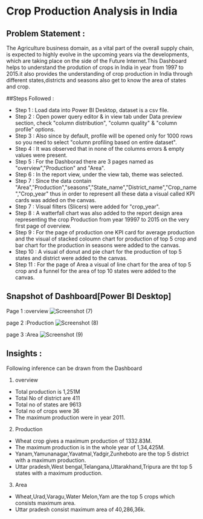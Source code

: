 # Crop Production Analysis in India


##  Problem Statement : 
The Agriculture business domain, as a vital part of the overall supply chain, is expected to highly evolve in the upcoming years via the developments, which are taking place on the side of the Future Internet.This Dashboard helps to understand the prodution of crops in India in year from 1997 to 2015.it also provides the understanding of crop production in India through different states,districts and seasons also get to know the area of states and crop.

##Steps Followed :
- Step 1 : Load data into Power BI Desktop, dataset is a csv file.
- Step 2 : Open power query editor & in view tab under Data preview section, check "column distribution", "column quality" & "column profile" options.
- Step 3 : Also since by default, profile will be opened only for 1000 rows so you need to select "column profiling based on entire dataset".
- Step 4 : It was observed that in none of the columns errors & empty values were present. 
- Step 5 : For the Dashborad there are 3 pages named as "overview","Production" and "Area".
- Step 6 : In the report view, under the view tab, theme was selected.
- Step 7 : Since the data contain "Area","Production","seasons","State_name","District_name","Crop_name","Crop_year" thus in order to represent all these data a visual called KPI cards was added on the canvas.
- Step 7 : Visual filters (Slicers) were added for "crop_year".
- Step 8 : A watterfall chart was also added to the report design area representing the crop Production from year 19997 to 2015 on the very first page of overview.
- Step 9 : For the page of production one KPI card for average production and the visual of stacked coloumn chart for production of top 5 crop and bar chart for the production in seasons were added to the canvas.
- Step 10 : A visual of donut and pie chart for the production of top 5 states and district were added to the canvas.
- Step 11 : For the page of Area a visual of line chart for the area of top 5 crop and a funnel for the area of top 10 states were added to the canvas.

## Snapshot of Dashboard[Power BI Desktop]
Page 1 :overview
![Screenshot (7)](https://github.com/Harhare18/Crop-Production-Analysis-in-India/assets/101700437/3311c0fb-9dcd-41af-bcea-eb22c0fb86ec)  

page 2 :Production
![Screenshot (8)](https://github.com/Harhare18/Crop-Production-Analysis-in-India/assets/101700437/c5169771-9bfa-410e-b23e-399b2e426b63)

page 3 :Area
![Screenshot (9)](https://github.com/Harhare18/Crop-Production-Analysis-in-India/assets/101700437/608df66d-bcda-47e7-8ee8-f6fdea7690b1)


## Insights :
Following inference can be drawn from the Dashboard    
  1. overview
- Total production is 1,251M
- Total No of district are 411
- Total no of states are 9613
- Total no of crops were 36
- The maximum production were in year 2011.

2. Production
- Wheat crop gives a maximum production of 1332.83M.
- The maximum production is in the whole year of 1,34,425M.
- Yanam,Yamunanagar,Yavatmal,Yadgir,Zunheboto are the top 5 district with a maximum production.
- Uttar pradesh,West bengal,Telangana,Uttarakhand,Tripura are tht top 5 states with a maximum production.

3. Area
- Wheat,Urad,Varagu,Water Melon,Yam are the top 5 crops which consists maximum area.
- Uttar pradesh consist maximum area of 40,286,36k. 
